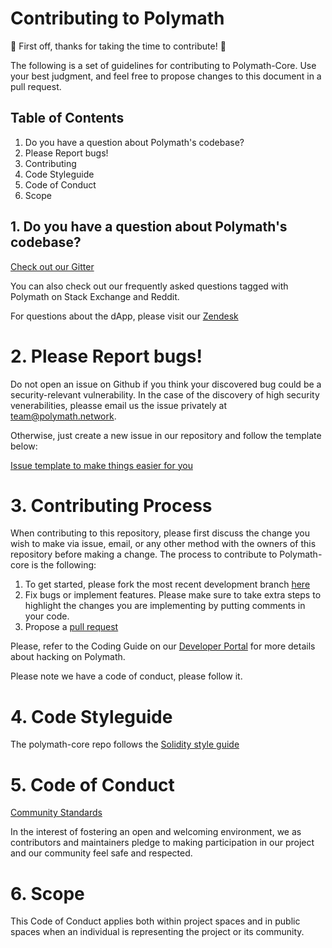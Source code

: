 # Contributing to Polymath 

🎉 First off, thanks for taking the time to contribute! 🎉

The following is a set of guidelines for contributing to Polymath-Core. Use your best judgment, and feel free to propose changes to this document in a pull request.

## Table of Contents

1. Do you have a question about Polymath's codebase?
2. Please Report bugs!
3. Contributing
4. Code Styleguide
5. Code of Conduct
6. Scope


## 1. Do you have a question about Polymath's codebase?

[Check out our Gitter](https://gitter.im/PolymathNetwork/Lobby)

You can also check out our frequently asked questions tagged with Polymath on Stack Exchange and Reddit.

For questions about the dApp, please visit our [Zendesk](https://polymath.zendesk.com/hc/en-us)

# 2. Please Report bugs!

Do not open an issue on Github if you think your discovered bug could be a security-relevant vulnerability. In the case of the discovery of high security venerabilities, pleasse email us the issue privately at team@polymath.network.

Otherwise, just create a new issue in our repository and follow the template below: 

[Issue template to make things easier for you](https://github.com/PolymathNetwork/polymath-core/blob/master/.github/ISSUE_TEMPLATE/feature_request.md)


# 3. Contributing Process

When contributing to this repository, please first discuss the change you wish to make via issue, email, or any other method with the owners of this repository before making a change. The process to contribute to Polymath-core is the following: 

1. To get started, please fork the most recent development branch [here](https://github.com/PolymathNetwork/polymath-core/tree/dev-2.1.0)
2. Fix bugs or implement features. Please make sure to take extra steps to highlight the changes you are implementing by putting comments in your code. 
3. Propose a [pull request](https://github.com/PolymathNetwork/polymath-core/blob/master/PULL_REQUEST_TEMPLATE.md)

Please, refer to the Coding Guide on our [Developer Portal](https://developers.polymath.network/) for more details about hacking on Polymath.

Please note we have a code of conduct, please follow it.

# 4. Code Styleguide

The polymath-core repo follows the [Solidity style guide](https://solidity.readthedocs.io/en/v0.4.24/style-guide.html)

# 5. Code of Conduct

[Community Standards](https://github.com/PolymathNetwork/polymath-core/blob/master/CODE_OF_CONDUCT.md)

In the interest of fostering an open and welcoming environment, we as contributors and maintainers pledge to making participation in our project and our community feel safe and respected.

# 6. Scope

This Code of Conduct applies both within project spaces and in public spaces when an individual is representing the project or its community.
